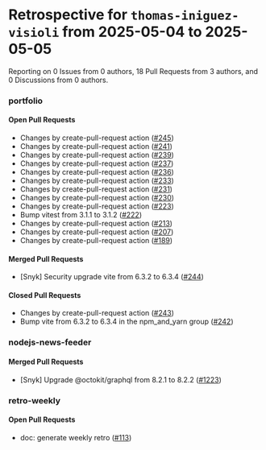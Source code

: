 # Retrospective for `thomas-iniguez-visioli` from 2025-05-04 to 2025-05-05

Reporting on 0 Issues from 0 authors, 18 Pull Requests from 3 authors, and 0 Discussions from 0 authors.


### portfolio

#### Open Pull Requests

- Changes by create-pull-request action ([#245](https://github.com/thomas-iniguez-visioli/portfolio/pull/245))
- Changes by create-pull-request action ([#241](https://github.com/thomas-iniguez-visioli/portfolio/pull/241))
- Changes by create-pull-request action ([#239](https://github.com/thomas-iniguez-visioli/portfolio/pull/239))
- Changes by create-pull-request action ([#237](https://github.com/thomas-iniguez-visioli/portfolio/pull/237))
- Changes by create-pull-request action ([#236](https://github.com/thomas-iniguez-visioli/portfolio/pull/236))
- Changes by create-pull-request action ([#233](https://github.com/thomas-iniguez-visioli/portfolio/pull/233))
- Changes by create-pull-request action ([#231](https://github.com/thomas-iniguez-visioli/portfolio/pull/231))
- Changes by create-pull-request action ([#230](https://github.com/thomas-iniguez-visioli/portfolio/pull/230))
- Changes by create-pull-request action ([#223](https://github.com/thomas-iniguez-visioli/portfolio/pull/223))
- Bump vitest from 3.1.1 to 3.1.2 ([#222](https://github.com/thomas-iniguez-visioli/portfolio/pull/222))
- Changes by create-pull-request action ([#213](https://github.com/thomas-iniguez-visioli/portfolio/pull/213))
- Changes by create-pull-request action ([#207](https://github.com/thomas-iniguez-visioli/portfolio/pull/207))
- Changes by create-pull-request action ([#189](https://github.com/thomas-iniguez-visioli/portfolio/pull/189))

#### Merged Pull Requests

- [Snyk] Security upgrade vite from 6.3.2 to 6.3.4 ([#244](https://github.com/thomas-iniguez-visioli/portfolio/pull/244))

#### Closed Pull Requests

- Changes by create-pull-request action ([#243](https://github.com/thomas-iniguez-visioli/portfolio/pull/243))
- Bump vite from 6.3.2 to 6.3.4 in the npm_and_yarn group ([#242](https://github.com/thomas-iniguez-visioli/portfolio/pull/242))

### nodejs-news-feeder

#### Merged Pull Requests

- [Snyk] Upgrade @octokit/graphql from 8.2.1 to 8.2.2 ([#1223](https://github.com/thomas-iniguez-visioli/nodejs-news-feeder/pull/1223))

### retro-weekly

#### Open Pull Requests

- doc: generate weekly retro ([#113](https://github.com/thomas-iniguez-visioli/retro-weekly/pull/113))